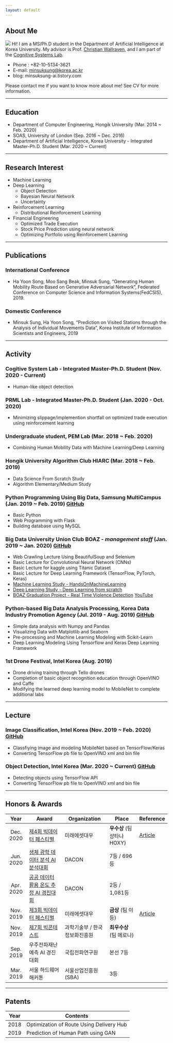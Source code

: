 ```yaml
---
layout: default
---
```


## About Me

<img class="profile-picture" src="profile.jpg">
Hi! I am a MS/Ph.D student in the Department of Artificial Intelligence at Korea University. My advisor is Prof. <a href="https://scholar.google.com/citations?hl=en&user=VJuuzLwAAAAJ">Christian Wallraven</a>, and I am part of the <a href="http://cogsys.korea.ac.kr/Cognitive_Systems.html">Cognitive Systems Lab</a>. 

- Phone : +82-10-5134-3621
- E-mail: minsuksung@korea.ac.kr
- blog: minsuksung-ai.tistory.com

Please contact me if you want to know more about me!  See CV for more information.

 <!-- This is a jekyll based resume template. You can find the full source code on [GitHub] --> 
 <!-- (https://github.com/bk2dcradle/researcher) -->

---

## Education
- Department of Computer Engineering, Hongik University (Mar. 2014 ~ Feb. 2020)
- SOAS, University of London (Sep. 2016 ~ Dec. 2016)
- Department of Artificial Intelligence, Korea University - Integrated Master-Ph.D. Student (Mar. 2020 ~ Current)

---

## Research Interest
- Machine Learning
- Deep Learning
    - Object Detection
    - Bayesian Neural Network
    - Uncertainty
- Reinforcement Learning
    - Distributional Reinforcement Learning
- Financial Engineering
    - Optimized Trade Execution
    - Stock Price Prediction using neural network
    - Optimizing Portfolio using Reinforcement Learning
    
---

## Publications
### International Conference
- Ha Yoon Song, Moo Sang Beak, Minsuk Sung, “Generating Human Mobility Route Based on Generative Adversarial Network”, Federated Conference on Computer Science and Information Systems(FedCSIS),  2019.

### Domestic Conference
- Minsuk Sung, Ha Yoon Song, “Prediction on Visited Stations through the Analysis of Individual Movements Data”, Korea Institute of Information Scientists and Engineers, 2019

---

## Activity
### Cogitive System Lab - Integrated Master-Ph.D. Student (Nov. 2020 - Current)
- Human-like object detection

### PRML Lab - Integrated Master-Ph.D. Student (Jan. 2020 - Oct. 2020)
- Minimizing slippage/implemention shortfall on optimized trade execution using reinforcement learning

### Undergraduate student, PEM Lab (Mar. 2018 ~ Feb. 2020)
- Combining Human Mobility Data with Machine Learning/Deep Learning

### Hongik University Algorithm Club **HIARC** (Mar. 2018 ~ Feb. 2019)
- Data Science From Scratch Study
- Algorithm Elementary/Medium Study

### Python Programming Using Big Data, **Samsung MultiCampus** (Jan. 2019 ~ Feb. 2019) [GitHub](https://github.com/minsuk-sung/ssmc_python_using_bigdata)
- Basic Python
- Web Programming with Flask
- Building database using MySQL

### Big Data University Union Club **BOAZ** - *management staff* (Jan. 2019 ~ Jan. 2020) [GitHub](https://github.com/minsuk-sung/boaz-adv-project)
- Web Crawling Lecture Using BeautifulSoup and Selenium
- Basic Lecture for Convolutional Neural Network (CNNs)
- Basic Lecture for kaggle using Titanic Dataset
- Basic Lecture for Deep Learning Framework (TensorFlow, PyTorch, Keras)
- [Machine Learning Study - HandsOnMachineLearning](https://github.com/minsuk-sung/Hands-On-MachineLearning )
- [Deep Learning Study - Deep Learning from scratch](https://github.com/minsuk-sung/deep-learning-from-scratch)
- [BOAZ Graduation Project - Real Time Violence Detection](https://github.com/minsuk-sung/boaz-adv-project) [YouTube](https://youtu.be/MV_4RITXXL4)
  
### Python-based Big Data Analysis Processing, Korea Data Industry Promotion Agency (Jul. 2019 - Aug. 2019) [GitHub](https://github.com/minsuk-sung/yonsei-data-campus)
- Simple data analysis with Numpy and Pandas
- Visualizing Data with Matplotlib and Seaborn
- Pre-processing and Machine Learning Modeling with Scikit-Learn
- Deep Learning Modeling Using Tensorflow and Keras Deep Learning Framework

### 1st Drone Festival, Intel Korea (Aug. 2019)
- Drone driving training through Tello drones
- Completion of basic object recognition education through OpenVINO and Caffe
- Modifying the learned deep learning model to MobileNet to complete additional labs

---

## Lecture
### Image Classification, Intel Korea (Nov. 2019 ~ Feb. 2020) [GitHub](https://github.com/minsuk-sung/intel-image-classification)
- Classfiying image and modeling MobileNet based on TensorFlow/Keras
- Converting TensorFlow pb file to OpenVINO xml and bin file

### Object Detection, Intel Korea (Mar. 2020 ~ Current) [GitHub](https://github.com/gradient-lab/intel-object-detection)
- Detecting objects using TensorFlow API
- Converting TensorFlow pb file to OpenVINO xml and bin file

---

## Honors & Awards

|Year|Award|Organization|Place|Reference|  
|:-----:|-------|----|----|---|
|Dec. 2020|[제4회 빅데이터 페스티벌](https://programmers.co.kr/competitions/252/2020-miraeasset) | 미래에셋대우 | **우수상** (팀 상타나HOXY) | [Article](https://www.mk.co.kr/news/stock/view/2020/12/1259993/) |
|Jun. 2020|[생체 광학 데이터 분석 AI 분석대회](https://dacon.io/competitions/official/235608/overview/) | DACON | 7등 / 696등 |  |
|Apr. 2020|[공공 데이터 활용 온도 추정 AI 경진대회](https://dacon.io/competitions/official/235584/overview/) | DACON | 2등 / 1,081등 |  |
|Nov. 2019|[제3회 빅데이터 페스티벌](https://www.miraeassetdaewoo.com/mobilew/fest/mwUnivFestmain.jsp) | 미래에셋대우 | **금상** (팀 이등) | [Article](https://www.sedaily.com/NewsVIew/1VQZ29IB2W)  |
|Nov. 2019|[제7회 빅콘테스트](https://www.bigcontest.or.kr/introduce/history2019.php) | 과학기술부 / 한국정보화진흥원 | **최우수상** (팀 메로나) |   |
|Sep. 2019|우주전파재난 예측 AI 경진대회 | 국립전파연구원 | 본선 7등 |  |
|Mar. 2019|서울 하드웨어 해커톤 | 서울산업진흥원(SBA) | 3등 |  |

---

## Patents

|Year|Contents|  
|:-----:|-------|  
|2018|Optimization of Route Using Delivery Hub|  
|2019|Prediction of Human Path using GAN|  

 <!-- This is a [link](http://google.com). Something *italics* and something **bold**.-->
 <!-- Here is a horizontal rule --- -->
 <!-- Here is a blockquote> To a great mind, nothing is little -->
